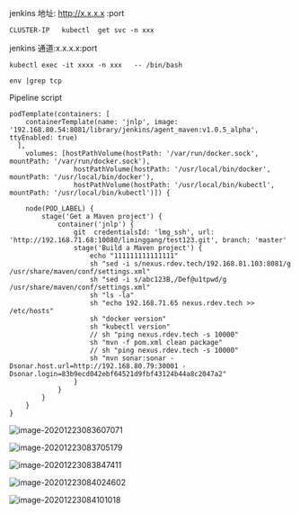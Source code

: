 jenkins 地址:  http://x.x.x.x :port 

```
CLUSTER-IP   kubectl  get svc -n xxx
```

jenkins 通道:x.x.x.x:port      

```
kubectl exec -it xxxx -n xxx   -- /bin/bash

env |grep tcp 
```





Pipeline script 

```
podTemplate(containers: [
    containerTemplate(name: 'jnlp', image: '192.168.80.54:8081/library/jenkins/agent_maven:v1.0.5_alpha', ttyEnabled: true)
  ],
  	volumes: [hostPathVolume(hostPath: '/var/run/docker.sock', mountPath: '/var/run/docker.sock'),
                hostPathVolume(hostPath: '/usr/local/bin/docker', mountPath: '/usr/local/bin/docker'),
                hostPathVolume(hostPath: '/usr/local/bin/kubectl', mountPath: '/usr/local/bin/kubectl')]) {

    node(POD_LABEL) {
        stage('Get a Maven project') {
            container('jnlp') {
                git  credentialsId: 'lmg_ssh', url: 'http://192.168.71.68:10080/liminggang/test123.git', branch: 'master'
                stage('Build a Maven project') {
                    echo "111111111111111"
                    sh "sed -i s/nexus.rdev.tech/192.168.81.103:8081/g /usr/share/maven/conf/settings.xml"
                    sh "sed -i s/abc123B,/Def@u1tpwd/g /usr/share/maven/conf/settings.xml"
                    sh "ls -la"
                    sh "echo 192.168.71.65 nexus.rdev.tech >> /etc/hosts"
                    sh "docker version"
                    sh "kubectl version"
                    // sh "ping nexus.rdev.tech -s 10000"
                    sh "mvn -f pom.xml clean package"
                    // sh "ping nexus.rdev.tech -s 10000"
                    sh "mvn sonar:sonar -Dsonar.host.url=http://192.168.80.79:30001 -Dsonar.login=83b9ecd042ebf64521d9fbf43124b44a8c2047a2"
                }
            }
        }
    }
}
```



 

![image-20201223083607071](jenkins%E9%85%8D%E7%BD%AE.assets/image-20201223083607071.png)









![image-20201223083705179](jenkins%E9%85%8D%E7%BD%AE.assets/image-20201223083705179.png)



 ![image-20201223083847411](jenkins%E9%85%8D%E7%BD%AE.assets/image-20201223083847411.png)



![image-20201223084024602](jenkins%E9%85%8D%E7%BD%AE.assets/image-20201223084024602.png)

![image-20201223084101018](jenkins%E9%85%8D%E7%BD%AE.assets/image-20201223084101018.png)